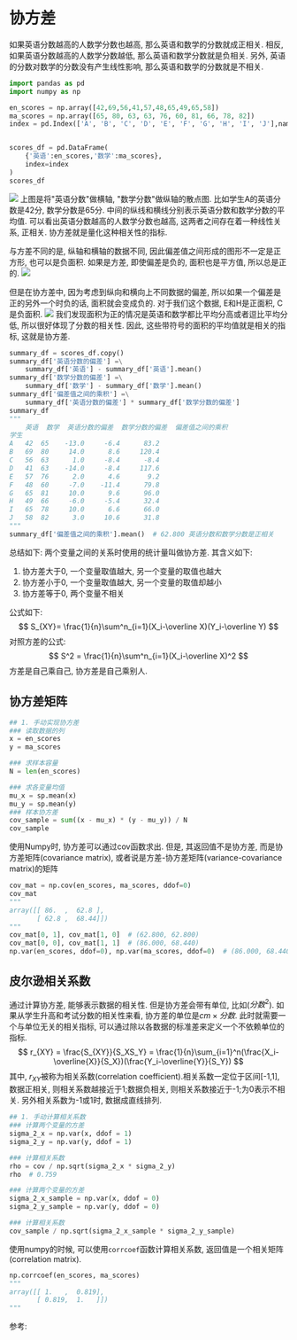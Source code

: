 # 协方差

如果英语分数越高的人数学分数也越高, 那么英语和数学的分数就成正相关. 相反, 如果英语分数越高的人数学分数越低, 那么英语和数学分数就是负相关. 另外, 英语的分数对数学的分数没有产生线性影响, 那么英语和数学的分数就是不相关.


```python
import pandas as pd
import numpy as np

en_scores = np.array([42,69,56,41,57,48,65,49,65,58])
ma_scores = np.array([65, 80, 63, 63, 76, 60, 81, 66, 78, 82])
index = pd.Index(['A', 'B', 'C', 'D', 'E', 'F', 'G', 'H', 'I', 'J'],name='学生')


scores_df = pd.DataFrame(
    {'英语':en_scores,'数学':ma_scores},
    index=index
)
scores_df
```
![](./协方差/1.png)
上图是将"英语分数"做横轴, "数学分数"做纵轴的散点图. 比如学生A的英语分数是42分, 数学分数是65分. 中间的纵线和横线分别表示英语分数和数学分数的平均值. 可以看出英语分数越高的人数学分数也越高, 这两者之间存在着一种线性关系, 正相关.
协方差就是量化这种相关性的指标.

与方差不同的是, 纵轴和横轴的数据不同, 因此偏差值之间形成的图形不一定是正方形, 也可以是负面积. 如果是方差, 即使偏差是负的, 面积也是平方值, 所以总是正的. 
![](./协方差/2.png)



但是在协方差中, 因为考虑到纵向和横向上不同数据的偏差, 所以如果一个偏差是正的另外一个时负的话, 面积就会变成负的. 对于我们这个数据, E和H是正面积, C是负面积.
![](./协方差/3.png)
我们发现面积为正的情况是英语和数学都比平均分高或者逗比平均分低, 所以很好体现了分数的相关性. 因此, 这些带符号的面积的平均值就是相关的指标, 这就是协方差.

```python
summary_df = scores_df.copy()
summary_df['英语分数的偏差'] =\
    summary_df['英语'] - summary_df['英语'].mean()
summary_df['数学分数的偏差'] =\
    summary_df['数学'] - summary_df['数学'].mean()
summary_df['偏差值之间的乘积'] =\
    summary_df['英语分数的偏差'] * summary_df['数学分数的偏差']
summary_df
"""
    英语  数学  英语分数的偏差  数学分数的偏差  偏差值之间的乘积
学生
A   42  65    -13.0     -6.4      83.2
B   69  80     14.0      8.6     120.4
C   56  63      1.0     -8.4      -8.4
D   41  63    -14.0     -8.4     117.6
E   57  76      2.0      4.6       9.2
F   48  60     -7.0    -11.4      79.8
G   65  81     10.0      9.6      96.0
H   49  66     -6.0     -5.4      32.4
I   65  78     10.0      6.6      66.0
J   58  82      3.0     10.6      31.8
"""
summary_df['偏差值之间的乘积'].mean()  # 62.800 英语分数和数学分数是正相关
```

总结如下:
两个变量之间的关系时使用的统计量叫做协方差. 其含义如下:
1. 协方差大于0, 一个变量取值越大, 另一个变量的取值也越大
2. 协方差小于0, 一个变量取值越大, 另一个变量的取值却越小
3. 协方差等于0, 两个变量不相关

公式如下:
$$
S_{XY}= \frac{1}{n}\sum^n_{i=1}(X_i-\overline X)(Y_i-\overline Y)
$$
对照方差的公式:
$$
S^2 = \frac{1}{n}\sum^n_{i=1}(X_i-\overline X)^2
$$
方差是自己乘自己, 协方差是自己乘别人.





## 协方差矩阵

```python
## 1. 手动实现协方差
### 读取数据的列
x = en_scores
y = ma_scores

### 求样本容量
N = len(en_scores)

### 求各变量均值
mu_x = sp.mean(x)
mu_y = sp.mean(y)
### 样本协方差
cov_sample = sum((x - mu_x) * (y - mu_y)) / N
cov_sample
```

使用Numpy时, 协方差可以通过cov函数求出. 但是, 其返回值不是协方差, 而是协方差矩阵(covariance matrix), 或者说是方差-协方差矩阵(variance-covariance matrix)的矩阵

```python
cov_mat = np.cov(en_scores, ma_scores, ddof=0)
cov_mat
"""
array([[ 86.  ,  62.8 ],
       [ 62.8 ,  68.44]])
"""
cov_mat[0, 1], cov_mat[1, 0]  # (62.800, 62.800)
cov_mat[0, 0], cov_mat[1, 1]  # (86.000, 68.440)
np.var(en_scores, ddof=0), np.var(ma_scores, ddof=0)  # (86.000, 68.440)
```


## 皮尔逊相关系数
通过计算协方差, 能够表示数据的相关性. 但是协方差会带有单位, 比如($分数^2$). 如果从学生升高和考试分数的相关性来看, 协方差的单位是$cm \times 分数$. 此时就需要一个与单位无关的相关指标, 可以通过除以各数据的标准差来定义一个不依赖单位的指标.
$$
r_{XY} = \frac{S_{XY}}{S_XS_Y} = \frac{1}{n}\sum_{i=1}^n(\frac{X_i-\overline{X}}{S_X})(\frac{Y_i-\overline{Y}}{S_Y})
$$
其中, $r_{XY}$被称为相关系数(correlation coefficient).相关系数一定位于区间[-1,1], 数据正相关, 则相关系数越接近于1;数据负相关, 则相关系数接近于-1;为0表示不相关. 另外相关系数为-1或1时, 数据成直线排列.
[](./协方差/4.png)




```python
## 1. 手动计算相关系数
### 计算两个变量的方差
sigma_2_x = np.var(x, ddof = 1)
sigma_2_y = np.var(y, ddof = 1)

### 计算相关系数
rho = cov / np.sqrt(sigma_2_x * sigma_2_y)
rho  # 0.759

### 计算两个变量的方差
sigma_2_x_sample = np.var(x, ddof = 0)
sigma_2_y_sample = np.var(y, ddof = 0)

### 计算相关系数
cov_sample / np.sqrt(sigma_2_x_sample * sigma_2_y_sample)

```

使用numpy的时候, 可以使用`corrcoef`函数计算相关系数, 返回值是一个相关矩阵(correlation matrix).
```python
np.corrcoef(en_scores, ma_scores)
"""
array([[ 1.   ,  0.819],
       [ 0.819,  1.   ]])
"""
```



参考:

